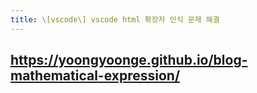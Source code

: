 ```yaml
---
title: \[vscode\] vscode html 확장자 인식 문제 해결
---
```

https://yoongyoonge.github.io/blog-mathematical-expression/
---